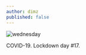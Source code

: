 ```yaml
---
author: dimz
published: false
---
```

![wednesday](/assets/images/diary/20200403-IMG_9431.JPG)

COVID-19. Lockdown day #17.
